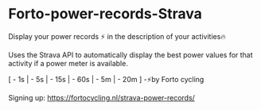 # Forto-power-records-Strava
Display your power records ⚡️ in the description of your activities🔥  

Uses the Strava API to automatically display the best power values for that activity if a power meter is available.

[ - 1s | - 5s | - 15s | - 60s | - 5m | - 20m ]
-⚡by Forto cycling

Signing up: https://fortocycling.nl/strava-power-records/
